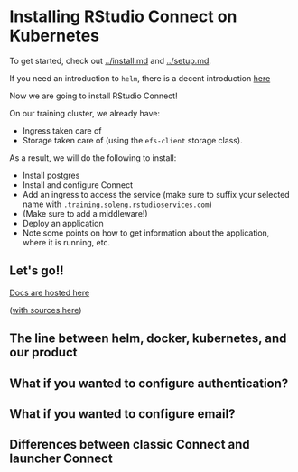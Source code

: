 # Installing RStudio Connect on Kubernetes

To get started, check out [../install.md](./install.md) and [../setup.md](./setup.md).

If you need an introduction to `helm`, there is a decent introduction [here](./helm.md)

Now we are going to install RStudio Connect!

On our training cluster, we already have:

- Ingress taken care of
- Storage taken care of (using the `efs-client` storage class).

As a result, we will do the following to install:

- Install postgres
- Install and configure Connect
- Add an ingress to access the service (make sure to suffix your selected name
  with `.training.soleng.rstudioservices.com`)
- (Make sure to add a middleware!)
- Deploy an application
- Note some points on how to get information about the application, where it is running, etc.

## Let's go!!

[Docs are hosted here](https://docs.rstudio.com/helm/rstudio-connect/kubernetes-howto/)

([with sources here](https://github.com/rstudio/connect-kubernetes-docs))

## The line between helm, docker, kubernetes, and our product

## What if you wanted to configure authentication?

## What if you wanted to configure email?

## Differences between classic Connect and launcher Connect
